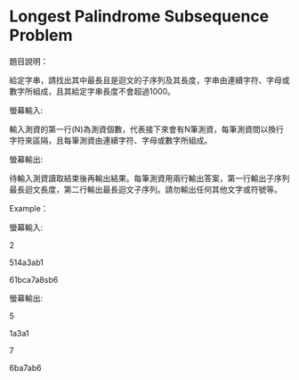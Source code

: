 # Longest Palindrome Subsequence Problem

題目說明：

給定字串，請找出其中最長且是迴文的子序列及其長度，字串由連續字符、字母或數字所組成，且其給定字串長度不會超過1000。

螢幕輸入:

輸入測資的第一行(N)為測資個數，代表接下來會有N筆測資，每筆測資間以換行字符來區隔，且每筆測資由連續字符、字母或數字所組成。

螢幕輸出:

待輸入測資讀取結束後再輸出結果。每筆測資用兩行輸出答案，第一行輸出子序列最長迴文長度，第二行輸出最長迴文子序列。請勿輸出任何其他文字或符號等。

Example：

螢幕輸入:

2

514a3ab1

61bca7a8sb6

螢幕輸出:

5

1a3a1

7

6ba7ab6
